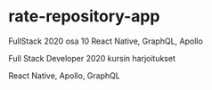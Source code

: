 # rate-repository-app
FullStack 2020 osa 10 React Native, GraphQL, Apollo

Full Stack Developer 2020 kursin harjoitukset

React Native, Apollo, GraphQL
